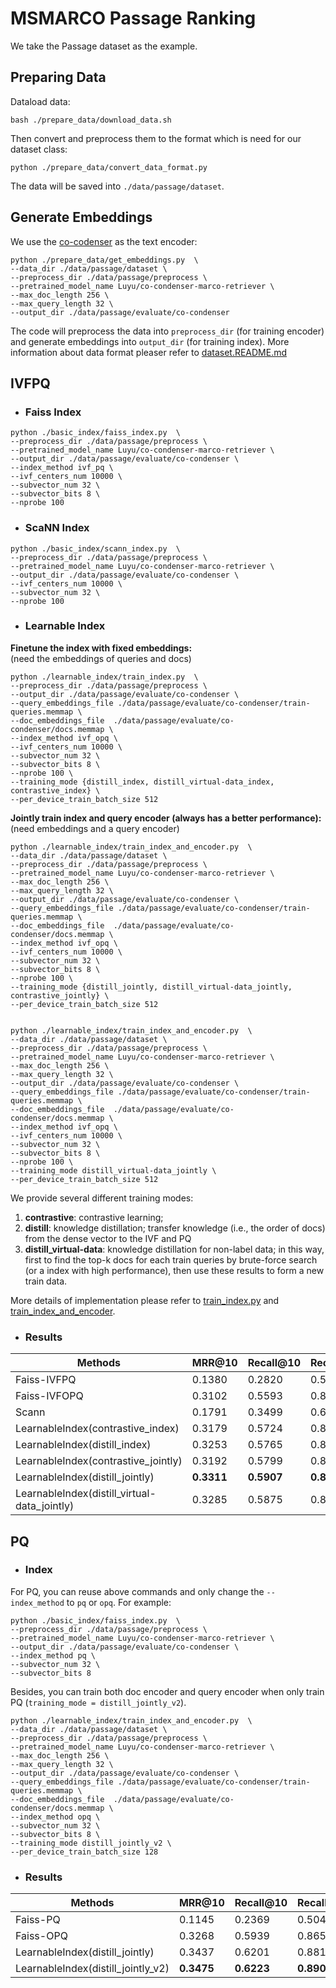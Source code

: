 # MSMARCO Passage Ranking
We take the Passage dataset as the example.   

## Preparing Data
Dataload data:
```
bash ./prepare_data/download_data.sh
```
Then convert and preprocess them to the format which is need for our dataset class: 
```
python ./prepare_data/convert_data_format.py
```
The data will be saved into `./data/passage/dataset`.

## Generate Embeddings
We use the [co-codenser](https://github.com/luyug/Condenser) as the text encoder:
```
python ./prepare_data/get_embeddings.py  \
--data_dir ./data/passage/dataset \
--preprocess_dir ./data/passage/preprocess \
--pretrained_model_name Luyu/co-condenser-marco-retriever \
--max_doc_length 256 \
--max_query_length 32 \
--output_dir ./data/passage/evaluate/co-condenser 
```
The code will preprocess the data into `preprocess_dir` (for training encoder)
and generate embeddings into `output_dir` (for training index). More information about data format 
pleaser refer to [dataset.README.md](../../LibVQ/dataset/README.md)



## IVFPQ
+ ### Faiss Index
```
python ./basic_index/faiss_index.py  \
--preprocess_dir ./data/passage/preprocess \
--pretrained_model_name Luyu/co-condenser-marco-retriever \
--output_dir ./data/passage/evaluate/co-condenser \
--index_method ivf_pq \
--ivf_centers_num 10000 \
--subvector_num 32 \
--subvector_bits 8 \
--nprobe 100
```

+ ### ScaNN Index
```
python ./basic_index/scann_index.py  \
--preprocess_dir ./data/passage/preprocess \
--pretrained_model_name Luyu/co-condenser-marco-retriever \
--output_dir ./data/passage/evaluate/co-condenser \
--ivf_centers_num 10000 \
--subvector_num 32 \
--nprobe 100
```


+ ### Learnable Index
**Finetune the index with fixed embeddings:**  
(need the embeddings of queries and docs)
```
python ./learnable_index/train_index.py  \
--preprocess_dir ./data/passage/preprocess \
--output_dir ./data/passage/evaluate/co-condenser \
--query_embeddings_file ./data/passage/evaluate/co-condenser/train-queries.memmap \
--doc_embeddings_file  ./data/passage/evaluate/co-condenser/docs.memmap \
--index_method ivf_opq \
--ivf_centers_num 10000 \
--subvector_num 32 \
--subvector_bits 8 \
--nprobe 100 \
--training_mode {distill_index, distill_virtual-data_index, contrastive_index} \
--per_device_train_batch_size 512
```

**Jointly train index and query encoder (always has a better performance):**  
(need embeddings and a query encoder)
```
python ./learnable_index/train_index_and_encoder.py  \
--data_dir ./data/passage/dataset \
--preprocess_dir ./data/passage/preprocess \
--pretrained_model_name Luyu/co-condenser-marco-retriever \
--max_doc_length 256 \
--max_query_length 32 \
--output_dir ./data/passage/evaluate/co-condenser \
--query_embeddings_file ./data/passage/evaluate/co-condenser/train-queries.memmap \
--doc_embeddings_file  ./data/passage/evaluate/co-condenser/docs.memmap \
--index_method ivf_opq \
--ivf_centers_num 10000 \
--subvector_num 32 \
--subvector_bits 8 \
--nprobe 100 \
--training_mode {distill_jointly, distill_virtual-data_jointly, contrastive_jointly} \
--per_device_train_batch_size 512


python ./learnable_index/train_index_and_encoder.py  \
--data_dir ./data/passage/dataset \
--preprocess_dir ./data/passage/preprocess \
--pretrained_model_name Luyu/co-condenser-marco-retriever \
--max_doc_length 256 \
--max_query_length 32 \
--output_dir ./data/passage/evaluate/co-condenser \
--query_embeddings_file ./data/passage/evaluate/co-condenser/train-queries.memmap \
--doc_embeddings_file  ./data/passage/evaluate/co-condenser/docs.memmap \
--index_method ivf_opq \
--ivf_centers_num 10000 \
--subvector_num 32 \
--subvector_bits 8 \
--nprobe 100 \
--training_mode distill_virtual-data_jointly \
--per_device_train_batch_size 512
```
We provide several different training modes:
1. **contrastive**: contrastive learning;
2. **distill**: knowledge distillation; transfer knowledge (i.e., the order of docs) from the dense vector to the IVF and PQ
3. **distill_virtual-data**: knowledge distillation for non-label data; in this way, 
first to find the top-k docs for each train queries by brute-force search (or a index with high performance), 
then use these results to form a new train data.    

More details of implementation please refer to [train_index.py](train_index.py) and [train_index_and_encoder](train_index_and_encoder.py).


+ ### Results

Methods | MRR@10 | Recall@10 | Recall@100 | 
------- | ------- | ------- |  ------- |
Faiss-IVFPQ | 0.1380 | 0.2820 | 0.5617 |  
Faiss-IVFOPQ | 0.3102 | 0.5593 | 0.8148 |  
Scann | 0.1791 | 0.3499 | 0.6345 | 
LearnableIndex(contrastive_index) | 0.3179 | 0.5724 | 0.8214 | 
LearnableIndex(distill_index) | 0.3253 | 0.5765 | 0.8256 | 
LearnableIndex(contrastive_jointly) | 0.3192 | 0.5799 | 0.8427 |  
LearnableIndex(distill_jointly) | **0.3311** | **0.5907** | **0.8429** |  
LearnableIndex(distill_virtual-data_jointly) | 0.3285 | 0.5875 | 0.8401 | 





## PQ
+ ### Index      
For PQ, you can reuse above commands and only change the `--index_method` to `pq` or `opq`.
For example:
```
python ./basic_index/faiss_index.py  \
--preprocess_dir ./data/passage/preprocess \
--pretrained_model_name Luyu/co-condenser-marco-retriever \
--output_dir ./data/passage/evaluate/co-condenser \
--index_method pq \
--subvector_num 32 \
--subvector_bits 8 
```

Besides, you can train both doc encoder and query encoder when only train PQ (`training_mode = distill_jointly_v2`).
```
python ./learnable_index/train_index_and_encoder.py  \
--data_dir ./data/passage/dataset \
--preprocess_dir ./data/passage/preprocess \
--pretrained_model_name Luyu/co-condenser-marco-retriever \
--max_doc_length 256 \
--max_query_length 32 \
--output_dir ./data/passage/evaluate/co-condenser \
--query_embeddings_file ./data/passage/evaluate/co-condenser/train-queries.memmap \
--doc_embeddings_file  ./data/passage/evaluate/co-condenser/docs.memmap \
--index_method opq \
--subvector_num 32 \
--subvector_bits 8 \
--training_mode distill_jointly_v2 \
--per_device_train_batch_size 128
```

+ ### Results
Methods | MRR@10 | Recall@10 | Recall@100 | 
------- | ------- | ------- |  ------- | 
Faiss-PQ | 0.1145 | 0.2369 | 0.5046 |  
Faiss-OPQ | 0.3268 | 0.5939 | 0.8651 |    
LearnableIndex(distill_jointly) | 0.3437 | 0.6201 | 0.8819 | 
LearnableIndex(distill_jointly_v2) | **0.3475** | **0.6223** | **0.8901** |  
 

